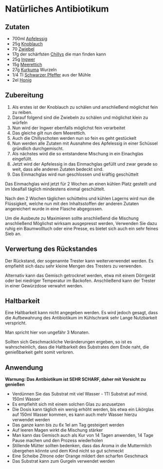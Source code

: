 # Natürliches Antibiotikum
## Zutaten
- 700ml [Apfelessig](../Hochwertige%20Rohstoffe/Apfelessig.md)
- 25g [Knoblauch](../Hochwertige%20Rohstoffe/Knoblauch.md)
- 70 [Zwiebel](../Hochwertige%20Rohstoffe/Zwiebel.md)
- 17g der schärfsten [Chillys](../Hochwertige%20Rohstoffe/Chilly.md) die man finden kann
- 25g [Ingwer](../Hochwertige%20Rohstoffe/Ingwer.md)
- 15g [Meerettich](../Hochwertige%20Rohstoffe/Meerettich.md)
- 27g [Kurkuma](../Hochwertige%20Rohstoffe/Kurkuma.md) Wurzeln
- 1/4 Tl [Schwarzer Pfeffer](../Hochwertige%20Rohstoffe/Schwarzer%20Pfeffer.md) aus der Mühle
- 2el [Honig](../Hochwertige%20Rohstoffe/Honig.md)

## Zubereitung
1. Als erstes ist der Knoblauch zu schälen und anschließend möglichst fein zu reiben.
2. Darauf folgend sind die Zwiebeln zu schälen und möglichst klein zu würfeln
3. Nun wird der Ingwer ebenfalls möglichst fein verarbeitet
4. Das gleiche gilt nun dem Meerettich.
5. Auch die Chillyschoten werden nun so fein es geht gestückelt
6. Nun werden alle Zutaten mit Ausnahme des Apfelessig in einer Schüssel gründlich durchgemischt.
7. Als nächstes wird die so entstandene Mischung in ein Einachglas eingefüllt.
8. Jetzt wird der Apfelessig in das Einmachglas gefüllt und zwar gerade so weit, dass alle anderen Zutaten bedeckt sind.
9. Das Einmachglas wird nun geschlossen und kräftig geschüttelt

Das Einmachglas wird jetzt für 2 Wochen an einen kühlen Platz gestellt und im Idealfall täglich mindestens einmal geschüttelt.

Nach den 2 Wochen täglichen schüttelns und kühlen Lagerns wird nun die Flüssigkeit, welche nun mit den Inhaltsstoffen der anderen Zutaten angereichert wurde in eine Flasche abgegossen.

Um die Ausbeute zu Maximieren sollte anschließend die Mischung anschließend Möglichst wirksam ausgepresst werden, Verwenden Sie dazu ruhig ein Baumwolltuch oder eine Presse, es bietet sich auch ein sehr feines Sieb an.

## Verwertung des Rückstandes
Der Rückstand, der sogenannte Trester kann weiterverwendet werden. Es empfiehlt sich dazu sehr kleine Mengen des Tresters zu verwenden.

Alternativ kann das Gemisch getrocknet werden, etwa mit einem Dörrgerät oder bei niedriger Temperatur im Backofen. 
Anschließend kann der Trester in einer Gewürzdose verwahrt werden.

## Haltbarkeit
Eine Haltbarkeit kann nicht angegeben werden.
Es wird jedoch gesagt, dass die Aufbewahrung des Antibiotikum im Kühlschrank sehr Lange Nutzbarkeit verspricht.

Man spricht hier von ungefähr 3 Monaten.

Sollten sich Geschmackliche Veränderungen ergeben, so ist es wahrscheinlich, dass die Haltbarkeit des Substrates dem Ende naht, die genießbarkeit geht somit verloren.

## Anwendung
**Warnung: Das Antibiotikum ist SEHR SCHARF, daher mit Vorsicht zu genießen**

- Verdünnen Sie das Substrat mit viel Wasser - 1Tl Substrat auf mind. 150ml Wasser
- Es empfiehlt sich mit einem solchen Glas zu anzusetzen
- Die Dosis kann täglich ein wenig erhöht werden, bis etwa ein Likörglas auf 150ml Wasser kommen, es kann auch mehr Wasser hierzu verwendet werden
- Das ganze kann bis zu 6x 1el am Tag gesteigert werden
- Auf leeren Magen wirkt die Mischung stärker
- Man kann das Gemisch auch als Kur von 14 Tagen anwenden, 14 Tage Pause machen und den Prozess wiederholen
- Stillende Mütter sollten bedenken, dass das Aroma in die Muttermilch übergehen könnte und dem Kind nicht so gut schmeckt
- Eine Scheibe Zitrone oder Orange mildert den scharfen Geschmack
- Das Substrat kann zum Gurgeln verwendet werden

